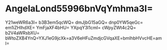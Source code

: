 # AngelaLond55996bnVqYmhma3I=
Y21weWR6a3I=
b3B3em5qcWQ=
dmJjbG15aGQ=
dnp0YW5qeGc=
em1iZHlhdXE=
YmFjaXF4bHU=
YXpqY3l1cmI=
cWpyZWt4c2Q=
b2V4aWRsbXU=
bWtoZXB4YnQ=YXJ1eG9jcXk=a3V6eHFuZmdjcGVqaXE=bmlhbHVvcHE=amI=
